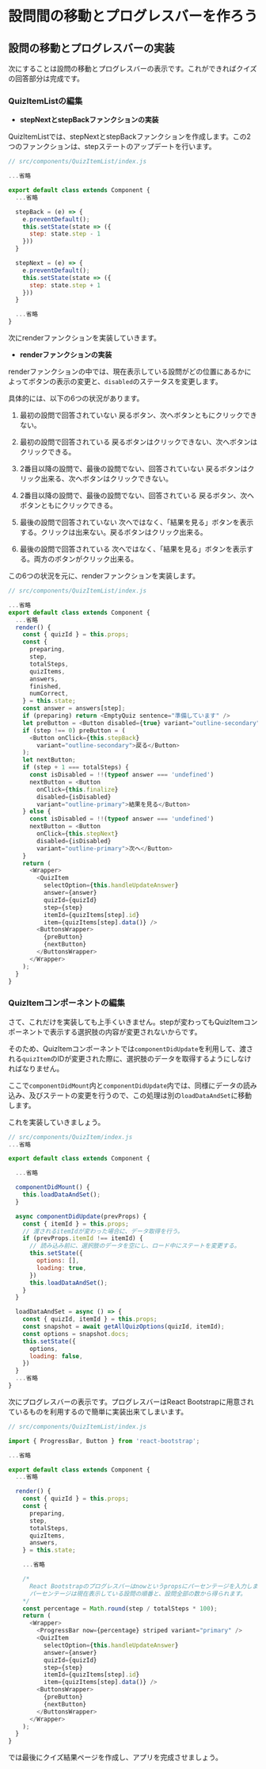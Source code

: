 # 設問間の移動とプログレスバーを作ろう

## 設問の移動とプログレスバーの実装

次にすることは設問の移動とプログレスバーの表示です。これができればクイズの回答部分は完成です。

### QuizItemListの編集

- **stepNextとstepBackファンクションの実装**

QuizItemListでは、stepNextとstepBackファンクションを作成します。この2つのファンクションは、stepステートのアップデートを行います。

```js
// src/components/QuizItemList/index.js

...省略

export default class extends Component {
  ...省略

  stepBack = (e) => {
    e.preventDefault();
    this.setState(state => ({
      step: state.step - 1
    }))
  }

  stepNext = (e) => {
    e.preventDefault();
    this.setState(state => ({
      step: state.step + 1
    }))
  }

  ...省略
}
```

次にrenderファンクションを実装していきます。

- **renderファンクションの実装**

renderファンクションの中では、現在表示している設問がどの位置にあるかによってボタンの表示の変更と、`disabled`のステータスを変更します。

具体的には、以下の6つの状況があります。

1. 最初の設問で回答されていない
戻るボタン、次へボタンともにクリックできない。

2. 最初の設問で回答されている
戻るボタンはクリックできない、次へボタンはクリックできる。

3. 2番目以降の設問で、最後の設問でない、回答されていない
戻るボタンはクリック出来る、次へボタンはクリックできない。

4. 2番目以降の設問で、最後の設問でない、回答されている
戻るボタン、次へボタンともにクリックできる。

5. 最後の設問で回答されていない
次へではなく、「結果を見る」ボタンを表示する。クリックは出来ない。戻るボタンはクリック出来る。

6. 最後の設問で回答されている
次へではなく、「結果を見る」ボタンを表示する。両方のボタンがクリック出来る。

この6つの状況を元に、renderファンクションを実装します。

```js
// src/components/QuizItemList/index.js

...省略
export default class extends Component {
  ...省略
  render() {
    const { quizId } = this.props;
    const { 
      preparing, 
      step, 
      totalSteps,
      quizItems,
      answers,
      finished,
      numCorrect,
    } = this.state;
    const answer = answers[step];
    if (preparing) return <EmptyQuiz sentence="準備しています" />
    let preButton = <Button disabled={true} variant="outline-secondary">戻る</Button>
    if (step !== 0) preButton = (
      <Button onClick={this.stepBack}
        variant="outline-secondary">戻る</Button>
    );
    let nextButton;
    if (step + 1 === totalSteps) {
      const isDisabled = !!(typeof answer === 'undefined')
      nextButton = <Button 
        onClick={this.finalize}
        disabled={isDisabled}
        variant="outline-primary">結果を見る</Button>
    } else {
      const isDisabled = !!(typeof answer === 'undefined')
      nextButton = <Button 
        onClick={this.stepNext}
        disabled={isDisabled} 
        variant="outline-primary">次へ</Button>
    }
    return (
      <Wrapper>
        <QuizItem 
          selectOption={this.handleUpdateAnswer}
          answer={answer}
          quizId={quizId}
          step={step} 
          itemId={quizItems[step].id}
          item={quizItems[step].data()} />
        <ButtonsWrapper>
          {preButton}
          {nextButton}
        </ButtonsWrapper>
      </Wrapper>
    );
  }
}
```

### QuizItemコンポーネントの編集

さて、これだけを実装しても上手くいきません。stepが変わってもQuizItemコンポーネントで表示する選択肢の内容が変更されないからです。

そのため、QuizItemコンポーネントでは`componentDidUpdate`を利用して、渡される`quizItem`のIDが変更された際に、選択肢のデータを取得するようにしなければなりません。

ここで`componentDidMount`内と`componentDidUpdate`内では、同様にデータの読み込み、及びステートの変更を行うので、この処理は別の`loadDataAndSet`に移動します。

これを実装していきましょう。

```js
// src/components/QuizItem/index.js
...省略

export default class extends Component {

  ...省略

  componentDidMount() {
    this.loadDataAndSet();
  }

  async componentDidUpdate(prevProps) {
    const { itemId } = this.props;
    // 渡されるitemIdが変わった場合に、データ取得を行う。
    if (prevProps.itemId !== itemId) {
      // 読み込み前に、選択肢のデータを空にし、ロード中にステートを変更する。
      this.setState({
        options: [],
        loading: true,
      })
      this.loadDataAndSet();
    }
  }

  loadDataAndSet = async () => {
    const { quizId, itemId } = this.props;
    const snapshot = await getAllQuizOptions(quizId, itemId);
    const options = snapshot.docs;
    this.setState({
      options,
      loading: false,
    })
  }
  ...省略
}
```

次にプログレスバーの表示です。プログレスバーはReact Bootstrapに用意されているものを利用するので簡単に実装出来てしまいます。

```js
// src/components/QuizItemList/index.js

import { ProgressBar, Button } from 'react-bootstrap';

...省略

export default class extends Component {
  ...省略

  render() {
    const { quizId } = this.props;
    const { 
      preparing, 
      step, 
      totalSteps,
      quizItems,
      answers,
    } = this.state;

    ...省略

    /* 
      React Bootstrapのプログレスバーはnowというpropsにパーセンテージを入力します。
      パーセンテージは現在表示している設問の順番と、設問全部の数から得られます。
    */
    const percentage = Math.round(step / totalSteps * 100);
    return (
      <Wrapper>
        <ProgressBar now={percentage} striped variant="primary" />
        <QuizItem 
          selectOption={this.handleUpdateAnswer}
          answer={answer}
          quizId={quizId}
          step={step} 
          itemId={quizItems[step].id}
          item={quizItems[step].data()} />
        <ButtonsWrapper>
          {preButton}
          {nextButton}
        </ButtonsWrapper>
      </Wrapper>
    );
  }
}

```

では最後にクイズ結果ページを作成し、アプリを完成させましょう。